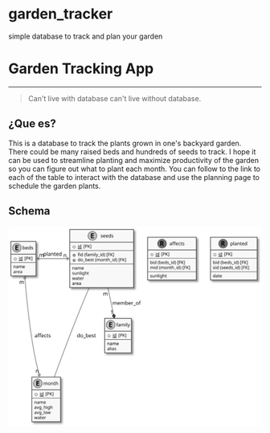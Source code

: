 # garden_tracker
simple database to track and plan your garden


# Garden Tracking App #
---

> Can't live with database can't live without database.


## ¿Que es? ##
This is a database to track the plants grown in one's backyard garden. There could be many raised beds and hundreds of seeds to track. I hope it can be used to streamline planting and maximize productivity of the garden so you can figure out what to plant each month. You can follow to the link to each of the table to interact with the database and use the planning page to schedule the garden plants. 

## Schema ##

![maxwidth](./doc/schema.svg "schema")





